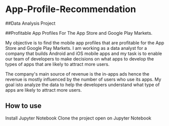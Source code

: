 # App-Profile-Recommendation
##Data Analysis Project


##Profitable App Profiles For The App Store and Google Play Markets.

My objective is to find the mobile app profiles that are profitable for the App Store and Google Play Markets. I am working as a data analyst for a company that builds Android and iOS mobile apps and my task is to enable our team of developers to make decisions on what apps to develop the types of apps that are likely to attract more users.

The company's main source of revenue is the in-apps ads hence the revenue is mostly influenced by the number of users who use its apps. My goal isto analyze the data to help the developers understand what type of apps are likely to attract more users.

## How to use

Install Jupyter Notebook
Clone the project
open on Jupyter Notebook
